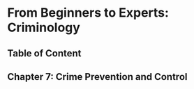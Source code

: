 # From Beginners to Experts: Criminology
## Table of Content
## Chapter 7: Crime Prevention and Control
